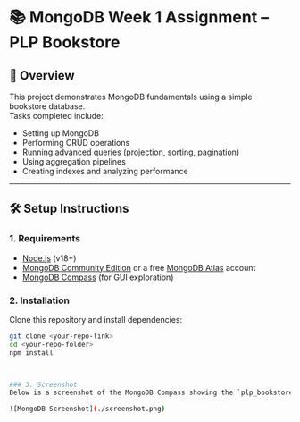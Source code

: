 # 📚 MongoDB Week 1 Assignment – PLP Bookstore

## 🚀 Overview
This project demonstrates MongoDB fundamentals using a simple bookstore database.  
Tasks completed include:
- Setting up MongoDB
- Performing CRUD operations
- Running advanced queries (projection, sorting, pagination)
- Using aggregation pipelines
- Creating indexes and analyzing performance

---

## 🛠️ Setup Instructions

### 1. Requirements
- [Node.js](https://nodejs.org/) (v18+)
- [MongoDB Community Edition](https://www.mongodb.com/try/download/community) or a free [MongoDB Atlas](https://www.mongodb.com/cloud/atlas) account
- [MongoDB Compass](https://www.mongodb.com/products/compass) (for GUI exploration)

### 2. Installation
Clone this repository and install dependencies:
```bash
git clone <your-repo-link>
cd <your-repo-folder>
npm install



### 3. Screenshot.
Below is a screenshot of the MongoDB Compass showing the `plp_bookstore` database with the `books` collection:

![MongoDB Screenshot](./screenshot.png)
